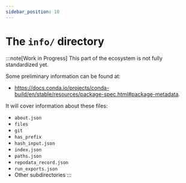 ```yaml
---
sidebar_position: 10
---
```


# The `info/` directory

:::note[Work in Progress]
This part of the ecosystem is not fully standardized yet.

Some preliminary information can be found at:

- https://docs.conda.io/projects/conda-build/en/stable/resources/package-spec.html#package-metadata.

It will cover information about these files:

- `about.json`
- `files`
- `git`
- `has_prefix`
- `hash_input.json`
- `index.json`
- `paths.json`
- `repodata_record.json`
- `run_exports.json`
- Other subdirectories
:::
